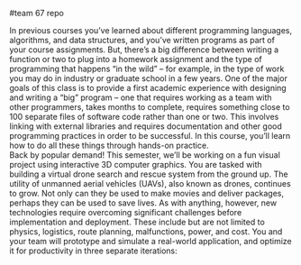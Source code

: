 #team 67 repo <br>

In previous courses you’ve learned about different programming languages, algorithms, and data structures, and you’ve written programs as part of your course assignments.  But, there’s a big difference between writing a function or two to plug into a homework assignment and the type of programming that happens “in the wild” – for example, in the type of work you may do in industry or graduate school in a few years.  One of the major goals of this class is to provide a first academic experience with designing and writing a “big” program – one that requires working as a team with other programmers, takes months to complete, requires something close to 100 separate files of software code rather than one or two.  This involves linking with external libraries and requires documentation and other good programming practices in order to be successful.  In this course, you’ll learn how to do all these things through hands-on practice.
<br>
Back by popular demand!  This semester, we’ll be working on a fun visual project using interactive 3D computer graphics.  You are tasked with building a virtual drone search and rescue system from the ground up.  The utility of unmanned aerial vehicles (UAVs), also known as drones, continues to grow.  Not only can they be used to make movies and deliver packages, perhaps they can be used to save lives.  As with anything, however, new technologies require overcoming significant challenges before implementation and deployment.  These include but are not limited to physics, logistics, route planning, malfunctions, power, and cost.  You and your team will prototype and simulate a real-world application, and optimize it for productivity in three separate iterations:
